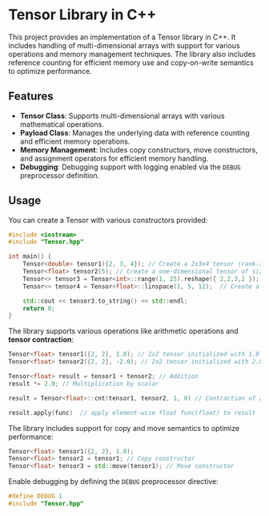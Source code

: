 # Tensor Library in C++

This project provides an implementation of a Tensor library in C++. It includes handling of multi-dimensional arrays with support for various operations and memory management techniques. The library also includes reference counting for efficient memory use and copy-on-write semantics to optimize performance.


## Features

- **Tensor Class**: Supports multi-dimensional arrays with various mathematical operations.
- **Payload Class**: Manages the underlying data with reference counting and efficient memory operations.
- **Memory Management**: Includes copy constructors, move constructors, and assignment operators for efficient memory handling.
- **Debugging**: Debugging support with logging enabled via the `DEBUG` preprocessor definition.


## Usage

You can create a Tensor with various constructors provided:

```cpp
#include <iostream>
#include "Tensor.hpp"

int main() {
    Tensor<double> tensor1({2, 3, 4}); // Create a 2x3x4 tensor (rank-3)
    Tensor<float> tensor2(5); // Create a one-dimensional tensor of size 5
    Tensor<> tensor3 = Tensor<int>::range(1, 25).reshape({ 2,2,3,2 }); // Create an int tensor with a range of values [1-24] then reshape it to 2x2x3x2.
    Tensor<> tensor4 = Tensor<float>::linspace(1, 5, 12);  // Create a one-dimensional tensor containing 12 linearly spaced numbers between 1 and 5 (inclusive).

    std::cout << tensor3.to_string() << std::endl;
    return 0;
}
```

The library supports various operations like arithmetic operations and **tensor contraction**:

```cpp
Tensor<float> tensor1({2, 2}, 1.0); // 2x2 tensor initialized with 1.0
Tensor<float> tensor2({2, 2}, -2.0); // 2x2 tensor initialized with 2.0

Tensor<float> result = tensor1 + tensor2; // Addition
result *= 2.0; // Multiplication by scalar

result = Tensor<float>::cnt(tensor1, tensor2, 1, 0) // Contraction of 2nd index of tensor1 with 1st index of tensor2

result.apply(func)  // apply element-wise float func(float) to result
```

The library includes support for copy and move semantics to optimize performance:

```cpp
Tensor<float> tensor1({2, 2}, 1.0);
Tensor<float> tensor2 = tensor1; // Copy constructor
Tensor<float> tensor3 = std::move(tensor1); // Move constructor
```

Enable debugging by defining the `DEBUG` preprocessor directive:

```cpp
#define DEBUG 1
#include "Tensor.hpp"
```
